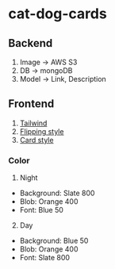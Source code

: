 # cat-dog-cards

## Backend
1. Image -> AWS S3
2. DB -> mongoDB
3. Model -> Link, Description

## Frontend
1. [Tailwind](https://tailwindcss.com/docs/configuration)
2. [Flipping style](https://niemvuilaptrinh.medium.com/15-flip-card-html-css-for-website-c8093f7ab989)
3. [Card style](https://flowbite.com/docs/components/card/)

### Color
1. Night
  - Background: Slate 800
  - Blob: Orange 400
  - Font: Blue 50

2. Day
  - Background: Blue 50
  - Blob: Orange 400
  - Font: Slate 800
